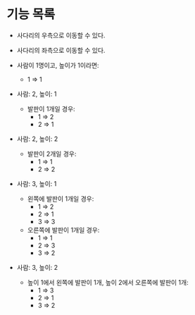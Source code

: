 # 기능 목록

- 사다리의 우측으로 이동할 수 있다.
- 사다리의 좌측으로 이동할 수 있다.

- 사람이 1명이고, 높이가 1이라면:
  - 1 => 1

- 사람: 2, 높이: 1
  - 발판이 1개일 경우:
    - 1 => 2
    - 2 => 1

- 사람: 2, 높이: 2
  - 발판이 2개일 경우:
    - 1 => 1
    - 2 => 2

- 사람: 3, 높이: 1
  - 왼쪽에 발판이 1개일 경우:
    - 1 => 2
    - 2 => 1
    - 3 => 3
  - 오른쪽에 발판이 1개일 경우:
    - 1 => 1
    - 2 => 3
    - 3 => 2

- 사람: 3, 높이: 2
  - 높이 1에서 왼쪽에 발판이 1개, 높이 2에서 오른쪽에 발판이 1개:
    - 1 => 3
    - 2 => 1
    - 3 => 2